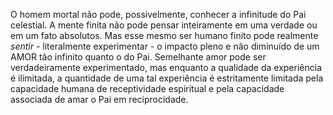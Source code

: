 ﻿O homem mortal não pode, possivelmente, conhecer a infinitude do Pai celestial. A mente finita não pode pensar inteiramente em uma verdade ou em um fato absolutos. Mas esse mesmo ser humano finito pode realmente <I>sentir</I> - literalmente experimentar - o impacto pleno e não diminuído de um AMOR tão infinito quanto o do Pai. Semelhante amor pode ser verdadeiramente experimentado, mas enquanto a qualidade da experiência é ilimitada, a quantidade de uma tal experiência é estritamente limitada pela capacidade humana de receptividade espiritual e pela capacidade associada de amar o Pai em reciprocidade.
